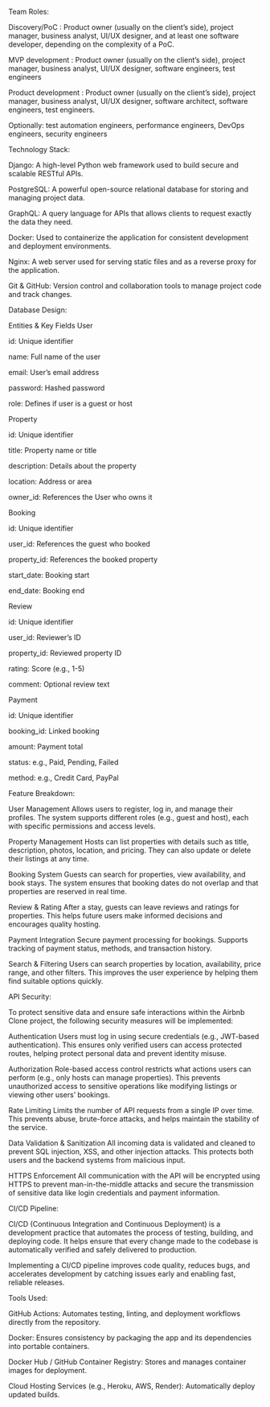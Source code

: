 Team Roles:

Discovery/PoC :
Product owner (usually on the client’s side), project manager, business analyst, UI/UX designer, and at least one software developer, depending on the complexity of a PoC.

MVP development :
Product owner (usually on the client’s side), project manager, business analyst, UI/UX designer, software engineers, test engineers

Product development :
Product owner (usually on the client’s side), project manager, business analyst, UI/UX designer, software architect, software engineers, test engineers.

Optionally: test automation engineers, performance engineers, DevOps engineers, security engineers



Technology Stack:

Django: A high-level Python web framework used to build secure and scalable RESTful APIs.

PostgreSQL: A powerful open-source relational database for storing and managing project data.

GraphQL: A query language for APIs that allows clients to request exactly the data they need.

Docker: Used to containerize the application for consistent development and deployment environments.

Nginx: A web server used for serving static files and as a reverse proxy for the application.

Git & GitHub: Version control and collaboration tools to manage project code and track changes.



Database Design:


Entities & Key Fields
User

id: Unique identifier

name: Full name of the user

email: User’s email address

password: Hashed password

role: Defines if user is a guest or host

Property

id: Unique identifier

title: Property name or title

description: Details about the property

location: Address or area

owner_id: References the User who owns it

Booking

id: Unique identifier

user_id: References the guest who booked

property_id: References the booked property

start_date: Booking start

end_date: Booking end

Review

id: Unique identifier

user_id: Reviewer’s ID

property_id: Reviewed property ID

rating: Score (e.g., 1-5)

comment: Optional review text

Payment

id: Unique identifier

booking_id: Linked booking

amount: Payment total

status: e.g., Paid, Pending, Failed

method: e.g., Credit Card, PayPal



Feature Breakdown:

User Management
Allows users to register, log in, and manage their profiles. The system supports different roles (e.g., guest and host), each with specific permissions and access levels.

Property Management
Hosts can list properties with details such as title, description, photos, location, and pricing. They can also update or delete their listings at any time.

Booking System
Guests can search for properties, view availability, and book stays. The system ensures that booking dates do not overlap and that properties are reserved in real time.

Review & Rating
After a stay, guests can leave reviews and ratings for properties. This helps future users make informed decisions and encourages quality hosting.

Payment Integration
Secure payment processing for bookings. Supports tracking of payment status, methods, and transaction history.

Search & Filtering
Users can search properties by location, availability, price range, and other filters. This improves the user experience by helping them find suitable options quickly.



API Security:

To protect sensitive data and ensure safe interactions within the Airbnb Clone project, the following security measures will be implemented:

Authentication
Users must log in using secure credentials (e.g., JWT-based authentication). This ensures only verified users can access protected routes, helping protect personal data and prevent identity misuse.

Authorization
Role-based access control restricts what actions users can perform (e.g., only hosts can manage properties). This prevents unauthorized access to sensitive operations like modifying listings or viewing other users’ bookings.

Rate Limiting
Limits the number of API requests from a single IP over time. This prevents abuse, brute-force attacks, and helps maintain the stability of the service.

Data Validation & Sanitization
All incoming data is validated and cleaned to prevent SQL injection, XSS, and other injection attacks. This protects both users and the backend systems from malicious input.

HTTPS Enforcement
All communication with the API will be encrypted using HTTPS to prevent man-in-the-middle attacks and secure the transmission of sensitive data like login credentials and payment information.



CI/CD Pipeline:

CI/CD (Continuous Integration and Continuous Deployment) is a development practice that automates the process of testing, building, and deploying code. It helps ensure that every change made to the codebase is automatically verified and safely delivered to production.

Implementing a CI/CD pipeline improves code quality, reduces bugs, and accelerates development by catching issues early and enabling fast, reliable releases.

Tools Used:

GitHub Actions: Automates testing, linting, and deployment workflows directly from the repository.

Docker: Ensures consistency by packaging the app and its dependencies into portable containers.

Docker Hub / GitHub Container Registry: Stores and manages container images for deployment.

Cloud Hosting Services (e.g., Heroku, AWS, Render): Automatically deploy updated builds.
